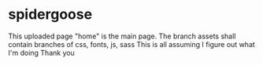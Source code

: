 # spidergoose
This uploaded page "home" is the main page. The branch assets shall contain branches of css, fonts, js, sass
This is all assuming I figure out what I'm doing
Thank you
